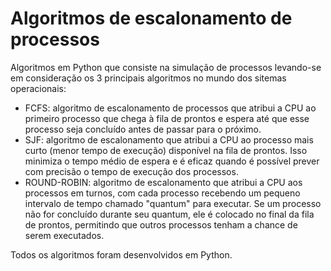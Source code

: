 # Algoritmos de escalonamento de processos

Algoritmos em Python que consiste na simulação de processos levando-se em consideração os 3 principais algoritmos no mundo dos sitemas operacionais:

<ul>
  <li>FCFS: algoritmo de escalonamento de processos que atribui a CPU ao primeiro processo que chega à fila de prontos e espera até que esse processo seja concluído antes de passar para o próximo.</li>  
  <li>SJF: algoritmo de escalonamento que atribui a CPU ao processo mais curto (menor tempo de execução) disponível na fila de prontos. Isso minimiza o tempo médio de espera e é eficaz quando é possível prever com precisão o tempo de execução dos processos.</li>  
  <li>ROUND-ROBIN: algoritmo de escalonamento que atribui a CPU aos processos em turnos, com cada processo recebendo um pequeno intervalo de tempo chamado "quantum" para executar. Se um processo não for concluído durante seu quantum, ele é colocado no final da fila de prontos, permitindo que outros processos tenham a chance de serem executados.</li>  
</ul>

Todos os algoritmos foram desenvolvidos em Python.
